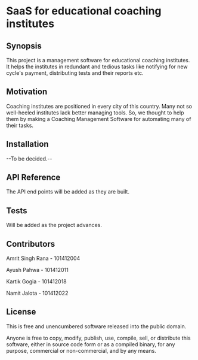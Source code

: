 # SaaS for educational coaching institutes

## Synopsis

This project is a management software for educational coaching institutes. It helps the institutes in redundant and tedious tasks like notifying for new cycle's payment, distributing tests and their reports etc.

## Motivation

Coaching institutes are positioned in every city of this country. Many not so well-heeled institutes lack better managing tools. So, we thought to help them by making a Coaching Management Software for automating many of their tasks.

## Installation

--To be decided.--

## API Reference

The API end points will be added as they are built.

## Tests

Will be added as the project advances.

## Contributors

Amrit Singh Rana - 101412004

Ayush Pahwa - 101412011

Kartik Gogia - 101412018

Namit Jalota - 101412022

## License

This is free and unencumbered software released into the public domain.

Anyone is free to copy, modify, publish, use, compile, sell, or
distribute this software, either in source code form or as a compiled
binary, for any purpose, commercial or non-commercial, and by any
means.
